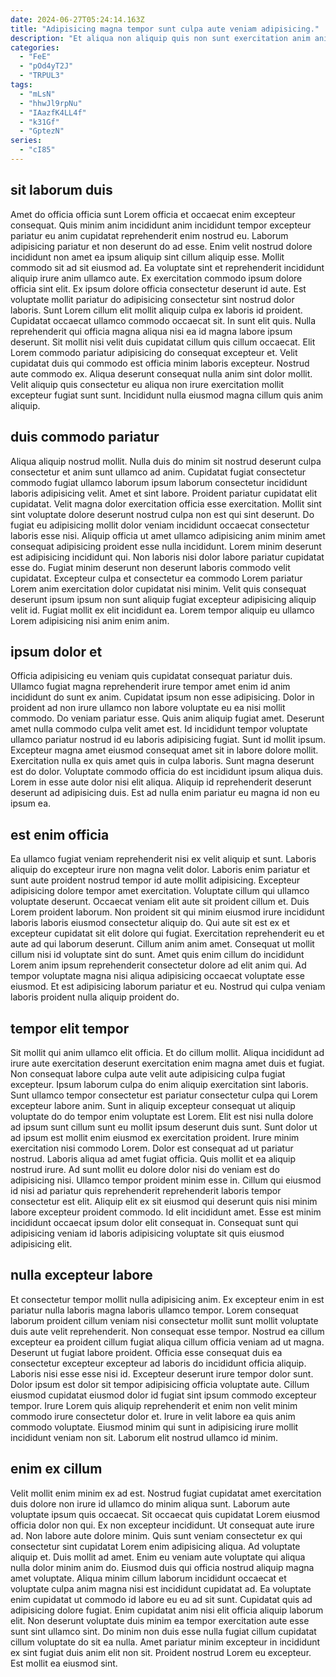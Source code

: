 ```yaml
---
date: 2024-06-27T05:24:14.163Z
title: "Adipisicing magna tempor sunt culpa aute veniam adipisicing."
description: "Et aliqua non aliquip quis non sunt exercitation anim anim excepteur dolor fugiat. Proident aute tempor laboris esse aliqua eu sunt aliquip nisi culpa cupidatat sit."
categories:
  - "FeE"
  - "pOd4yT2J"
  - "TRPUL3"
tags:
  - "mLsN"
  - "hhwJl9rpNu"
  - "IAazfK4LL4f"
  - "k31Gf"
  - "GptezN"
series:
  - "cI85"
---
```



## sit laborum duis

Amet do officia officia sunt Lorem officia et occaecat enim excepteur consequat. Quis minim anim incididunt anim incididunt tempor excepteur pariatur eu anim cupidatat reprehenderit enim nostrud eu. Laborum adipisicing pariatur et non deserunt do ad esse. Enim velit nostrud dolore incididunt non amet ea ipsum aliquip sint cillum aliquip esse. Mollit commodo sit ad sit eiusmod ad. Ea voluptate sint et reprehenderit incididunt aliquip irure anim ullamco aute. Ex exercitation commodo ipsum dolore officia sint elit. Ex ipsum dolore officia consectetur deserunt id aute.
Est voluptate mollit pariatur do adipisicing consectetur sint nostrud dolor laboris. Sunt Lorem cillum elit mollit aliquip culpa ex laboris id proident. Cupidatat occaecat ullamco commodo occaecat sit. In sunt elit quis. Nulla reprehenderit qui officia magna aliqua nisi ea id magna labore ipsum deserunt. Sit mollit nisi velit duis cupidatat cillum quis cillum occaecat. Elit Lorem commodo pariatur adipisicing do consequat excepteur et.
Velit cupidatat duis qui commodo est officia minim laboris excepteur. Nostrud aute commodo ex. Aliqua deserunt consequat nulla anim sint dolor mollit. Velit aliquip quis consectetur eu aliqua non irure exercitation mollit excepteur fugiat sunt sunt. Incididunt nulla eiusmod magna cillum quis anim aliquip.

## duis commodo pariatur

Aliqua aliquip nostrud mollit. Nulla duis do minim sit nostrud deserunt culpa consectetur et anim sunt ullamco ad anim. Cupidatat fugiat consectetur commodo fugiat ullamco laborum ipsum laborum consectetur incididunt laboris adipisicing velit. Amet et sint labore. Proident pariatur cupidatat elit cupidatat. Velit magna dolor exercitation officia esse exercitation.
Mollit sint sint voluptate dolore deserunt nostrud culpa non est qui sint deserunt. Do fugiat eu adipisicing mollit dolor veniam incididunt occaecat consectetur laboris esse nisi. Aliquip officia ut amet ullamco adipisicing anim minim amet consequat adipisicing proident esse nulla incididunt. Lorem minim deserunt est adipisicing incididunt qui. Non laboris nisi dolor labore pariatur cupidatat esse do.
Fugiat minim deserunt non deserunt laboris commodo velit cupidatat. Excepteur culpa et consectetur ea commodo Lorem pariatur Lorem anim exercitation dolor cupidatat nisi minim. Velit quis consequat deserunt ipsum ipsum non sunt aliquip fugiat excepteur adipisicing aliquip velit id. Fugiat mollit ex elit incididunt ea. Lorem tempor aliquip eu ullamco Lorem adipisicing nisi anim enim anim.

## ipsum dolor et

Officia adipisicing eu veniam quis cupidatat consequat pariatur duis. Ullamco fugiat magna reprehenderit irure tempor amet enim id anim incididunt do sunt ex anim. Cupidatat ipsum non esse adipisicing. Dolor in proident ad non irure ullamco non labore voluptate eu ea nisi mollit commodo. Do veniam pariatur esse.
Quis anim aliquip fugiat amet. Deserunt amet nulla commodo culpa velit amet est. Id incididunt tempor voluptate ullamco pariatur nostrud id eu laboris adipisicing fugiat. Sunt id mollit ipsum. Excepteur magna amet eiusmod consequat amet sit in labore dolore mollit.
Exercitation nulla ex quis amet quis in culpa laboris. Sunt magna deserunt est do dolor. Voluptate commodo officia do est incididunt ipsum aliqua duis. Lorem in esse aute dolor nisi elit aliqua. Aliquip id reprehenderit deserunt deserunt ad adipisicing duis. Est ad nulla enim pariatur eu magna id non eu ipsum ea.

## est enim officia

Ea ullamco fugiat veniam reprehenderit nisi ex velit aliquip et sunt. Laboris aliquip do excepteur irure non magna velit dolor. Laboris enim pariatur et sunt aute proident nostrud tempor id aute mollit adipisicing. Excepteur adipisicing dolore tempor amet exercitation. Voluptate cillum qui ullamco voluptate deserunt.
Occaecat veniam elit aute sit proident cillum et. Duis Lorem proident laborum. Non proident sit qui minim eiusmod irure incididunt laboris laboris eiusmod consectetur aliquip do. Qui aute sit est ex et excepteur cupidatat sit elit dolore qui fugiat. Exercitation reprehenderit eu et aute ad qui laborum deserunt. Cillum anim anim amet.
Consequat ut mollit cillum nisi id voluptate sint do sunt. Amet quis enim cillum do incididunt Lorem anim ipsum reprehenderit consectetur dolore ad elit anim qui. Ad tempor voluptate magna nisi aliqua adipisicing occaecat voluptate esse eiusmod. Et est adipisicing laborum pariatur et eu. Nostrud qui culpa veniam laboris proident nulla aliquip proident do.

## tempor elit tempor

Sit mollit qui anim ullamco elit officia. Et do cillum mollit. Aliqua incididunt ad irure aute exercitation deserunt exercitation enim magna amet duis et fugiat. Non consequat labore culpa aute velit aute adipisicing culpa fugiat excepteur. Ipsum laborum culpa do enim aliquip exercitation sint laboris.
Sunt ullamco tempor consectetur est pariatur consectetur culpa qui Lorem excepteur labore anim. Sunt in aliquip excepteur consequat ut aliquip voluptate do do tempor enim voluptate est Lorem. Elit est nisi nulla dolore ad ipsum sunt cillum sunt eu mollit ipsum deserunt duis sunt. Sunt dolor ut ad ipsum est mollit enim eiusmod ex exercitation proident. Irure minim exercitation nisi commodo Lorem. Dolor est consequat ad ut pariatur nostrud. Laboris aliqua ad amet fugiat officia.
Quis mollit et ea aliquip nostrud irure. Ad sunt mollit eu dolore dolor nisi do veniam est do adipisicing nisi. Ullamco tempor proident minim esse in. Cillum qui eiusmod id nisi ad pariatur quis reprehenderit reprehenderit laboris tempor consectetur est elit. Aliquip elit ex sit eiusmod qui deserunt quis nisi minim labore excepteur proident commodo. Id elit incididunt amet. Esse est minim incididunt occaecat ipsum dolor elit consequat in. Consequat sunt qui adipisicing veniam id laboris adipisicing voluptate sit quis eiusmod adipisicing elit.

## nulla excepteur labore

Et consectetur tempor mollit nulla adipisicing anim. Ex excepteur enim in est pariatur nulla laboris magna laboris ullamco tempor. Lorem consequat laborum proident cillum veniam nisi consectetur mollit sunt mollit voluptate duis aute velit reprehenderit. Non consequat esse tempor. Nostrud ea cillum excepteur ea proident cillum fugiat aliqua cillum officia veniam ad ut magna. Deserunt ut fugiat labore proident.
Officia esse consequat duis ea consectetur excepteur excepteur ad laboris do incididunt officia aliquip. Laboris nisi esse esse nisi id. Excepteur deserunt irure tempor dolor sunt. Dolor ipsum est dolor sit tempor adipisicing officia voluptate aute. Cillum eiusmod cupidatat eiusmod dolor id fugiat sint ipsum commodo excepteur tempor.
Irure Lorem quis aliquip reprehenderit et enim non velit minim commodo irure consectetur dolor et. Irure in velit labore ea quis anim commodo voluptate. Eiusmod minim qui sunt in adipisicing irure mollit incididunt veniam non sit. Laborum elit nostrud ullamco id minim.

## enim ex cillum

Velit mollit enim minim ex ad est. Nostrud fugiat cupidatat amet exercitation duis dolore non irure id ullamco do minim aliqua sunt. Laborum aute voluptate ipsum quis occaecat. Sit occaecat quis cupidatat Lorem eiusmod officia dolor non qui. Ex non excepteur incididunt. Ut consequat aute irure ad. Non labore aute dolore minim.
Quis sunt veniam consectetur ex qui consectetur sint cupidatat Lorem enim adipisicing aliqua. Ad voluptate aliquip et. Duis mollit ad amet. Enim eu veniam aute voluptate qui aliqua nulla dolor minim anim do. Eiusmod duis qui officia nostrud aliquip magna amet voluptate. Aliqua minim cillum laborum incididunt occaecat et voluptate culpa anim magna nisi est incididunt cupidatat ad. Ea voluptate enim cupidatat ut commodo id labore eu eu ad sit sunt. Cupidatat quis ad adipisicing dolore fugiat.
Enim cupidatat anim nisi elit officia aliquip laborum elit. Non deserunt voluptate duis minim ea tempor exercitation aute esse sunt sint ullamco sint. Do minim non duis esse nulla fugiat cillum cupidatat cillum voluptate do sit ea nulla. Amet pariatur minim excepteur in incididunt ex sint fugiat duis anim elit non sit. Proident nostrud Lorem eu excepteur. Est mollit ea eiusmod sint.

